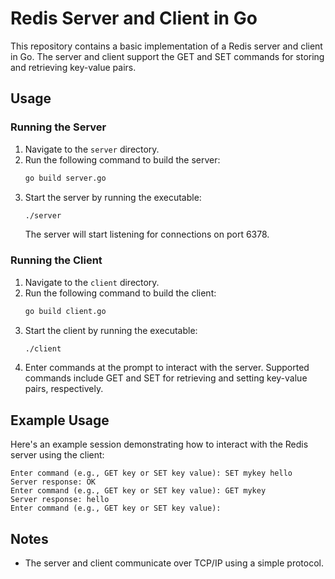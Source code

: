 # Redis Server and Client in Go

This repository contains a basic implementation of a Redis server and client in Go. The server and client support the GET and SET commands for storing and retrieving key-value pairs.

## Usage

### Running the Server
1. Navigate to the `server` directory.
2. Run the following command to build the server:
   ```bash
   go build server.go
   ```
3. Start the server by running the executable:
   ```bash
   ./server
   ```
   The server will start listening for connections on port 6378.

### Running the Client
1. Navigate to the `client` directory.
2. Run the following command to build the client:
   ```bash
   go build client.go
   ```
3. Start the client by running the executable:
   ```bash
   ./client
   ```
4. Enter commands at the prompt to interact with the server. Supported commands include GET and SET for retrieving and setting key-value pairs, respectively.

## Example Usage
Here's an example session demonstrating how to interact with the Redis server using the client:
```
Enter command (e.g., GET key or SET key value): SET mykey hello
Server response: OK
Enter command (e.g., GET key or SET key value): GET mykey
Server response: hello
Enter command (e.g., GET key or SET key value):
```

## Notes
- The server and client communicate over TCP/IP using a simple protocol.